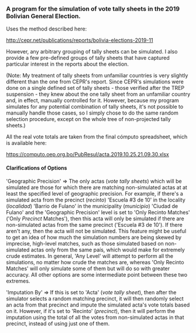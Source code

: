 <h3>A program for the simulation of vote tally sheets in the 2019 Bolivian General Election.</h3>

Uses the method described here:

http://cepr.net/publications/reports/bolivia-elections-2019-11

However, any arbitrary grouping of tally sheets can be simulated. I also provide a few pre-defined groups of tally sheets that have captured particular interest in the reports about the election.

(Note: My treatment of tally sheets from unfamiliar countries is very slightly different than the one from CEPR's report. Since CEPR's simulations were done on a single defined set of tally sheets - those verified after the TREP suspension - they knew about the one tally sheet from an unfamiliar country and, in effect, manually controlled for it. However, because my program simulates for any potential combination of tally sheets, it's not possible to manually handle those cases, so I simply chose to do the same random selection procedure, except on the whole tree of non-projected tally sheets.)

All the real vote totals are taken from the final cómputo spreadsheet, which is available here:

https://computo.oep.org.bo/PubResul/acta.2019.10.25.21.09.30.xlsx

<h4>Clarifications of Options</h4>

'Geographic Precision' => The only actas (<i>vote tally sheets</i>) which will be simulated are those for which there are matching non-simulated actas at at least the specified level of geographic precision. For example, if there's a simulated acta from the precinct (<i>recinto</i>) 'Escuela #3 de 10' in the locality (<i>localidad</i>) 'Barrio de Fulano' in the municipality (<i>municipio</i>) 'Ciudad de Fulano' and the 'Geographic Precision' level is set to 'Only Recinto Matches' ('Only <i>Precinct</i> Matches'), then this acta will only be simulated if there are non-simulated actas from the same precinct ('Escuela #3 de 10'). If there aren't any, then the acta will not be simulated. This feature might be useful to get an idea of how much the simulation numbers are being skewed by imprecise, high-level matches, such as those simulated based on non-simulated actas only from the same país, which would make for extremely crude estimates. In general, 'Any Level' will attempt to perform all the simulations, no matter how crude the matches are, whereas 'Only Recinto Matches' will only simulate some of them but will do so with greater accuracy. All other options are some intermediate point between these two extremes.

'Imputation By' => If this is set to 'Acta' (<i>vote tally sheet</i>), then after the simulator selects a random matching precinct, it will then randomly select an acta from that precinct and impute the simulated acta's vote totals based on it. However, if it's set to 'Recinto' (<i>precinct</i>), then it will perform the imputation using the total of all the votes from non-simulated actas in that precinct, instead of using just one of them.

